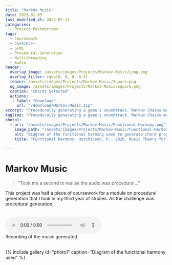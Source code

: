 ```yaml
---
title: "Markov Music"
date: 2021-01-05
last_modified_at: 2023-07-13
categories:
  - Project-Postmortems
tags:
  - Coursework
  - C&#8203++
  - SFML
  - Procedural-Generation
  - Multithreading
  - Audio
header:
  overlay_image: /assets/images/Projects/Markov-Music/Long.png
  overlay_filter: rgba(0, 0, 0, 0.5)
  teaser: /assets/images/Projects/Markov-Music/Square.png
  og_image: /assets/images/Projects/Markov-Music/Square.png
  caption: "Chords Selected"
  actions:
   - label: "Download"
     url: "/download/Markov-Music.zip"
excerpt: "Procedurally generating a game's soundtrack. Markov Chains meet Functional harmony."
tagline: "Procedurally generating a game's soundtrack. Markov Chains meet Functional harmony."
photo1:
  - url: "/assets/images/Projects/Markov-Music/Functional-Harmony.png"
    image_path: "/assets/images/Projects/Markov-Music/Functional-Harmony.png"
    alt: "Diagram of the functional harmony used to generate chord progressions."
    title: "Functional harmony. Hutchinson, R., 2020. Music Theory for the 21st-Century Classroom." 

---
```

# Markov Music
>"Took me a second to realise the audio was procedural..."

This project was half a piece of coursework for a module on procedural generation that I took in my third year of studies.
As the challenge was procedural generation, 

<br>
<audio controls>
  <source src="/assets/audio/Markov-Music.mp3" type="audio/mp3">
    Your browser does not support the audio element :(
</audio>
<figcaption>Recording of the music generated</figcaption>
<br>



{% include gallery id="photo1" caption="Diagram of the functional harmony used" %}






